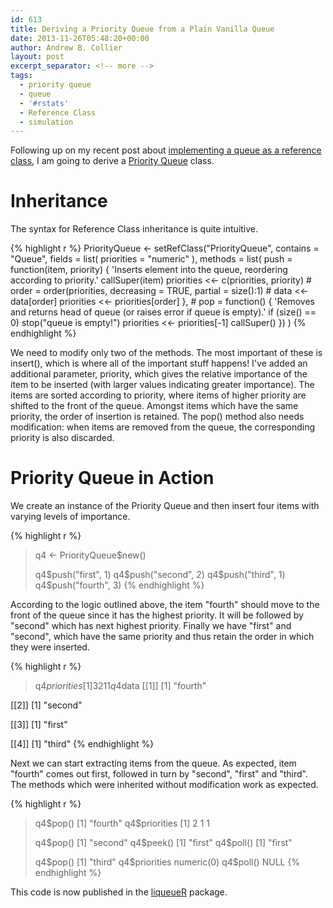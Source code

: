 ```yaml
---
id: 613
title: Deriving a Priority Queue from a Plain Vanilla Queue
date: 2013-11-26T05:48:20+00:00
author: Andrew B. Collier
layout: post
excerpt_separator: <!-- more -->
tags:
  - priority queue
  - queue
  - '#rstats'
  - Reference Class
  - simulation
---
```

Following up on my recent post about [implementing a queue as a reference class](http://www.exegetic.biz/blog/2013/11/implementing-a-queue-as-a-reference-class/), I am going to derive a [Priority Queue](https://en.wikipedia.org/wiki/Priority_queue) class.

<!-- more -->

# Inheritance

The syntax for Reference Class inheritance is quite intuitive.

{% highlight r %}
PriorityQueue <- setRefClass("PriorityQueue",
                             contains = "Queue",
                             fields = list(
                               priorities = "numeric"
                             ),
                             methods = list(
                               push = function(item, priority) {
                                 'Inserts element into the queue, reordering according to priority.'
                                 callSuper(item)
                                 priorities <<- c(priorities, priority)
                                 #
                                 order = order(priorities, decreasing = TRUE, partial = size():1)
                                 #
                                 data <<- data[order]
                                 priorities <<- priorities[order]
                               },
                               #
                               pop = function() {
                                 'Removes and returns head of queue (or raises error if queue is empty).'
                                 if (size() == 0) stop("queue is empty!")
                                 priorities <<- priorities[-1]
                                 callSuper()
                               })
)
{% endhighlight %}

We need to modify only two of the methods. The most important of these is insert(), which is where all of the important stuff happens! I've added an additional parameter, priority, which gives the relative importance of the item to be inserted (with larger values indicating greater importance). The items are sorted according to priority, where items of higher priority are shifted to the front of the queue. Amongst items which have the same priority, the order of insertion is retained. The pop() method also needs modification: when items are removed from the queue, the corresponding priority is also discarded.

# Priority Queue in Action

We create an instance of the Priority Queue and then insert four items with varying levels of importance.

{% highlight r %}
> q4 <- PriorityQueue$new()
>
> q4$push("first", 1)
> q4$push("second", 2)
> q4$push("third", 1)
> q4$push("fourth", 3)
{% endhighlight %}

According to the logic outlined above, the item "fourth" should move to the front of the queue since it has the highest priority. It will be followed by "second" which has next highest priority. Finally we have "first" and "second", which have the same priority and thus retain the order in which they were inserted.

{% highlight r %}
> q4$priorities
[1] 3 2 1 1
> q4$data
[[1]]
[1] "fourth"

[[2]]
[1] "second"

[[3]]
[1] "first"

[[4]]
[1] "third"
{% endhighlight %}

Next we can start extracting items from the queue. As expected, item "fourth" comes out first, followed in turn by "second", "first" and "third". The methods which were inherited without modification work as expected.

{% highlight r %}
> q4$pop()
[1] "fourth"
> q4$priorities
[1] 2 1 1
> 
> q4$pop()
[1] "second"
> q4$peek()
[1] "first"
> q4$poll()
[1] "first"
> 
> q4$pop()
[1] "third"
> q4$priorities
numeric(0)
> q4$poll()
NULL
{% endhighlight %}

This code is now published in the [liqueueR](https://github.com/DataWookie/liqueueR) package.

